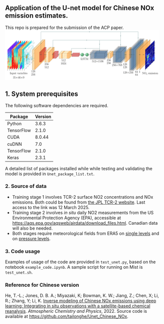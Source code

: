 ## Application of the U-net model for Chinese NOx emission estimates. 
This repo is prepared for the submission of the ACP paper.
![](model_diagram.png)
## 1. System prerequisites
The following software dependencies are required.

Package     | Version
---------   | -----------
Python      | 3.6.3
TensorFlow  | 2.1.0
CUDA        | 8.0.44
cuDNN       | 7.0
TensorFlow  | 2.1.0
Keras       | 2.3.1

A detailed list of packages installed while while testing and validating the model is provided in `Unet_package_list.txt`.

### 2. Source of data
* Training stage 1 involves TCR-2 surface NO2 concentrations and NOx emissions. Both could be found from [the JPL TCR-2 website](https://tes.jpl.nasa.gov/tes/chemical-reanalysis/products/monthly-mean). Last access to the link was 12 March 2025. 
* Training stage 2 involves *in situ* daily NO2 measurements from the US Environmental Protection Agency (EPA), accessible at https://aqs.epa.gov/aqsweb/airdata/download_files.html. Canadian data will also be needed. 
* Both stages require meteorological fields from ERA5 on [single levels](https://cds.climate.copernicus.eu/cdsapp#!/dataset/reanalysis-era5-single-levels?tab=overview) and on [pressure levels](https://cds.climate.copernicus.eu/cdsapp#!/dataset/reanalysis-era5-pressure-levels?tab=overview).

### 3. Code usage
Examples of usage of the code are provided in `test_unet.py`, based on the notebook `example_code.ipynb`. A sample script for running on Mist is `test_unet.sh`.

### Reference for Chinese version
He, T.-L.; Jones, D. B. A.; Miyazaki, K; Bowman, K. W.; Jiang, Z.; Chen, X; Li, R.; Zhang, Y; Li, K. [Inverse modeling of Chinese NOx emissions using deep learning: Integrating in situ observations with a satellite-based chemical reanalysis](https://acp.copernicus.org/preprints/acp-2022-251/). *Atmospheric Chemistry and Physics*, 2022. 
Source code is available at https://github.com/tailonghe/Unet_Chinese_NOx.
